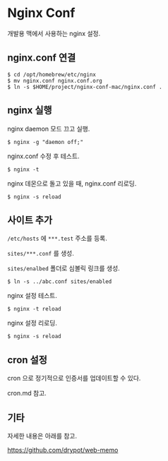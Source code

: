 # Nginx Conf

개발용 맥에서 사용하는 nginx 설정.

## nginx.conf 연결

    $ cd /opt/homebrew/etc/nginx
    $ mv nginx.conf nginx.conf.org
    $ ln -s $HOME/project/nginx-conf-mac/nginx.conf .

## nginx 실행

nginx daemon 모드 끄고 실행.

    $ nginx -g "daemon off;"

nginx.conf 수정 후 테스트.

    $ nginx -t

nginx 데몬으로 돌고 있을 때, nginx.conf 리로딩.

    $ nginx -s reload 

## 사이트 추가

`/etc/hosts` 에 `***.test` 주소를 등록.

`sites/***.conf` 를 생성.

`sites/enalbed` 폴더로 심볼릭 링크를 생성.

    $ ln -s ../abc.conf sites/enabled

nginx 설정 테스트.

    $ nginx -t reload

nginx 설정 리로딩.

    $ nginx -s reload

## cron 설정

cron 으로 정기적으로 인증서를 업데이트할 수 있다.

cron.md 참고.

## 기타

자세한 내용은 아래를 참고.

<https://github.com/drypot/web-memo>
